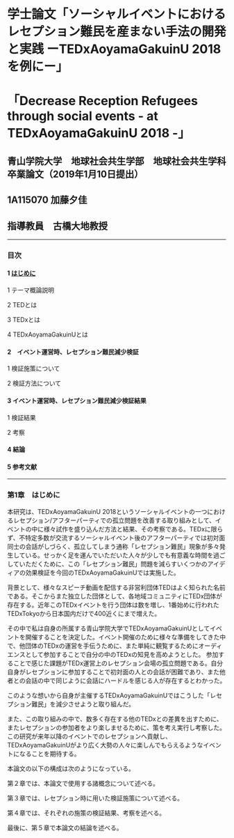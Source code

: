 # 学士論文「ソーシャルイベントにおけるレセプション難民を産まない手法の開発と実践 ーTEDxAoyamaGakuinU 2018を例にー」
# 「Decrease Reception Refugees through social events - at TEDxAoyamaGakuinU 2018 -」

## 青山学院大学　地球社会共生学部　地球社会共生学科 卒業論文（2019年1月10日提出）
## 1A115070 加藤夕佳
## 指導教員　古橋大地教授
***
### 目次

#### 1 [はじめに](#はじめに)
1 テーマ概論説明 

2 TEDとは

3 TEDxとは

4 TEDxAoyamaGakuinUとは

#### 2　イベント運営時、レセプション難民減少検証
1 検証施策について

2 検証方法について
#### 3 イベント運営時、レセプション難民減少検証結果

1 検証結果

2 考察
#### 4 結論
#### 5 参考文献
***
### 第1章　はじめに<a name="はじめに"></a>

本研究は、TEDxAoyamaGakuinU 2018というソーシャルイベントの一つにおけるレセプション/アフターパーティでの孤立問題を改善する取り組みとして、イベントの中に様々試作を盛り込んだ方法と結果、その考察である。TEDxに限らず、不特定多数が交流するソーシャルイベント後のアフターパーティでは初対面同士の会話がしづらく、孤立してしまう通称「レセプション難民」現象が多々発生している。せっかく足を運んでいただいた人々が少しでも有意義な時間を過ごしていただくために、この「レセプション難民」問題を減らすいくつかのアイディアの効果検証を今回のTEDxAoyamaGakuinUでは実施した。

背景として、様々なスピーチ動画を配信する非営利団体TEDはよく知られた名前である。そこからまた独立した団体として、各地域コミュニティにTEDx団体が存在する。近年このTEDxイベントを行う団体は数を増し、1番始めに行われたTEDxTokyoから日本国内だけで400近くにまで増えた。

その中で私は自身の所属する青山学院大学でTEDxAoyamaGakuinUとしてイベントを開催することを決定した。イベント開催のために様々な準備をしてきた中で、他団体のTEDxの運営を手伝うために、また単純に観覧するためにオーディエンスとして参加することで自分の中のTEDxの知見を高めようとした。
参加することで感じた課題がTEDx運営上のレセプション会場の孤立問題である。自分自身がレセプションに参加することで初対面の人との会話が困難であり、また他者との会話の中で同じように会話にハードルを感じる人が存在するとわかった。

このような想いから自身が主催するTEDxAoyamaGakuinUではこうした「レセプション難民」を減少させようと取り組んだ。

また、この取り組みの中で、数多く存在する他のTEDxとの差異を出すために、またレセプションの参加者をより楽しませるために、策を考え実行し考察した。
この研究が来年以降のイベントでのレセプションへ貢献し、TEDxAoyamaGakuinUがより広く大勢の人々に楽しんでもらえるようなイベントになることを期待する。

本論文の以下の構成は次のようになっている。
 
 第２章では、本論文で使用する諸概念について述べる。
 
 第３章では、レセプション時に用いた検証施策について述べる。
 
 第４章では、それぞれの施策の検証結果、考察を述べる。
 
 最後に、第５章で本論文の結論を述べる。



